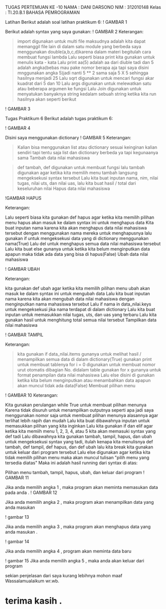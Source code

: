 TUGAS PERTEMUAN KE -10
NAMA : DANI DARSONO
NIM  : 312010148
Kelas : TI.20.B.1
BAHASA PEMROGRAMAN 


Latihan
Berikut adalah soal latihan praktikum 6:
! GAMBAR 1

Berikut adalah syntax yang saya gunakan:
! GAMBAR 2
Keterangan:

>import digunakan untuk multi file maksudnya adalah kita dapat memanggil file lain di dalam satu module yang berbeda
> saya menggunakan double(a,b,c,d)karena dalam materi begitulah cara membuat fungsi lambda
> Lalu seperti biasa print kita gunakan untuk menulis kata - kata
> Lalu print aa(5) adalah aa dari diuble tadi dan 5 adalah angka(bebas mau pake nomor berapa aja tapi saya disini mnggunakan angka 5)jadi nanti 5 ** 2 sama saja 5 X 5 sehingga hasilnya menjadi 25
> Lalu sqrt digunakan untuk mencari fungsi akar kuadrat dari 5 dan 10
> Lalu args digunakan untuk melewatkan satu atau beberapa argumen ke fungsi
> Lalu Join digunakan untuk menyatukan banyaknya string kedalam sebuah string
 ketika kita run hasilnya akan seperti berikut

! GAMBAR 3


Tugas Praktikum 6
Berikut adalah tugas praktikum 6:

! GAMBAR 4

Disini saya menggunakan dictionary
! GAMBAR 5
Keterangan:

> Kalian bisa menggunakan list atau dictionary sesuai keinginan kalian sendiri tapi tentu saja list dan dictionary berbeda ya tapi kegunaanya sama
Tambah data nilai mahasiswa

> def tambah, def digunakan untuk membuat fungsi lalu tambah digunakan agar ketika kita memilih menu tambah langsung mengeksekusi syntax tersebut
Lalu kita buat inputan nama, nim, nilai tugas, nilai uts, dan nilai uas, lalu kita buat hasil / total dari keseluruhan nilai
Hapus data nilai mahasiswa

!GAMBAR HAPUS


Keterangan:

Lalu seperti biasa kita gunakan def hapus agar ketika kita memilih pilihan menu hapus akan masuk ke dalam syntax ini untuk menghapus data
Kita buat inputan nama karena kita akan menghapus data nilai mahasiswa tersebut dengan menggunakan nama mereka untuk menghapusnya
lalu gunakan if untuk mengeksekusi data yang di dictionary menggunakan nama(True)
Lalu del untuk menghapus semua data nilai mahasiswa tersebut
Lalu kita buat else gunanya untuk ketika kita belum menginputkan data apapun maka tidak ada data yang bisa di hapus(False)
Ubah data nilai mahasiswa

! GAMBAR UBAH

Keterangan:

kita gunakan def ubah agar ketika kita memilih pilihan menu ubah akan masuk ke dalam syntax ini untuk mengubah data
Lalu kita buat inputan nama karena kita akan mengubah data nilai mahasiswa dengan menginputkan nama mahasiswa tersebut
Lalu if nama in data_nilai.keys untuk mengeksekusi jika nama terdapat di dalam dictionary
Lalu kita buat inputan untuk memasukkan nilai tugas, uts, dan uas yang terbaru
Lalu kita gunakan hasil untuk menghitung total semua nilai tersebut
Tampilkan data nilai mahasiswa

! GAMBAR TAMPIL

Keterangan:

> kita gunakan if data_nilai.items gunanya untuk melihat hasil / menampilkan semua data di dalam dictionary(True)
> gunakan print untuk membuat tablenya
> for i = 0 digunakan untuk membuat nomor urut otomatis dibagian No. didalam table
> gunakan for x gunanya untuk format penampilan data nilai mahasiswa
> Lalu else disini di gunakan ketika kita belum menginputkan atau menambahkan data apapun akan muncul tidak ada data(False)
Membuat pilihan menu

! GAMBAR 10
Keterangan:

Kita gunakan perulangan while True untuk membuat pilihan menunya
Karena tidak disuruh untuk menampilkan outputnya seperti apa jadi saya menggunakan nomor saja untuk membuat pilihan menunya alasannya agar terlihat lebih rapih dan mudah
Lalu kita buat dibawahnya inputan untuk memasukkan pilihan yang kita inginkan
Lalu kita gunakan if dan elif agar ketika kita memiih menu 1, 2, 3, 4, atau 5 kita akan memasuki syntax yang def tadi
Lalu dibawahnya kita gunakan tambah, tampil, hapus, dan ubah untuk mengeksekusi syntax yang tadi, itulah kenapa kita menulisnya def tambah, def tampil, def hapus, dan def ubah
lalu kita break kita gunakan untuk keluar dari program tersebut
Lalu else digunakan agar ketika kita tidak memilih pilihan menu maka akan muncul tulisan "pilih menu yang tersedia diatas"
Maka ini adalah hasil running dari syntax di atas:

Pilihan menu tambah, tampil, hapus, ubah, dan keluar dari program
! GAMBAR 11

Jika anda memilih angka 1 , maka program akan meminta memasukan data pada anda .
! GAMBAR 12

Jika anda memilih angka 2 , maka program akan menampilkan data yang anda masukan 

! gambar 13

Jika anda memilih angka 3 , maka program akan menghapus data yang anda masukan .

! gambar 14

Jika anda memilih angka 4 , program akan meminta data baru 

! gambar 15
Jika anda memilih angka 5 , maka anda akan keluar dari program

sekian penjelasan dari saya kurang lebihnya mohon maaf Wassalamualaikum wr.wb.
# terima kasih .
